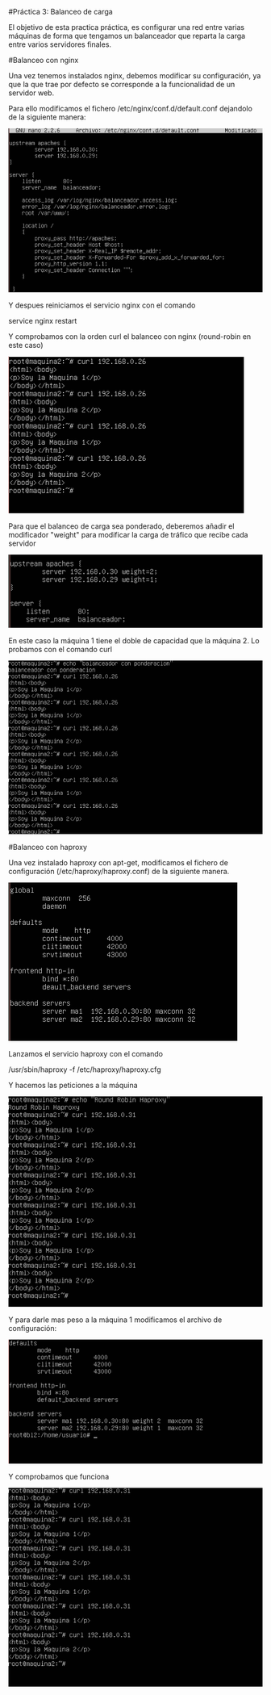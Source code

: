 #Práctica 3: Balanceo de carga

El objetivo de esta practica práctica, es configurar una red entre varias máquinas de forma que tengamos un balanceador que reparta la carga entre varios servidores finales.

#Balanceo con nginx

Una vez tenemos instalados nginx, debemos modificar su configuración, ya que la que trae por defecto se corresponde a la funcionalidad de un servidor web.

Para ello modificamos el fichero /etc/nginx/conf.d/default.conf dejandolo de la siguiente manera:

![Configurando nginx](Imagenes/imagen1.PNG) 

Y despues reiniciamos el servicio nginx con el comando

service nginx restart

Y comprobamos con la orden curl el balanceo con nginx (round-robin en este caso)

![Round-Robin nginx](Imagenes/imagen2.PNG) 

Para que el balanceo de carga sea ponderado, deberemos añadir el modificador "weight" para modificar la carga de tráfico que recibe cada servidor

![Ponderado configuracion nginx](Imagenes/imagen3.PNG) 

En este caso la máquina 1 tiene el doble de capacidad que la máquina 2. Lo probamos con el comando curl

![Ponderado nginx](Imagenes/imagen4.PNG) 

#Balanceo con haproxy

Una vez instalado haproxy con apt-get, modificamos el fichero de configuración (/etc/haproxy/haproxy.conf) de la siguiente manera.

![CConfigurar haproxy](Imagenes/imagen5.PNG) 

Lanzamos el servicio haproxy con el comando

/usr/sbin/haproxy -f /etc/haproxy/haproxy.cfg

Y hacemos las peticiones a la máquina

![Round-Robin Haproxy](Imagenes/imagen6.PNG) 

Y para darle mas peso a la máquina 1 modificamos el archivo de configuración:

![Configuracion ponderada](Imagenes/imagen7.PNG) 

Y comprobamos que funciona

![Ponderada Haproxy](Imagenes/imagen8.PNG) 

